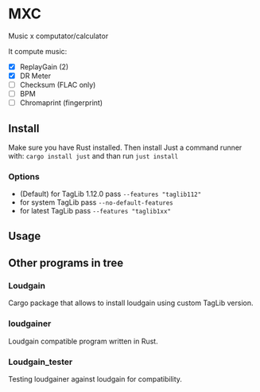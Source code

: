 # MXC

Music x computator/calculator

It compute music:

- [x] ReplayGain (2)
- [x] DR Meter
- [ ] Checksum (FLAC only)
- [ ] BPM
- [ ] Chromaprint (fingerprint)

## Install

Make sure you have Rust installed. Then install Just a command runner with: `cargo install just` and than run `just install`

### Options

- (Default) for TagLib 1.12.0 pass `--features "taglib112"`
- for system TagLib pass `--no-default-features`
- for latest TagLib pass `--features "taglib1xx"`

## Usage

## Other programs in tree

### Loudgain

Cargo package that allows to install loudgain using custom TagLib version.

### loudgainer

Loudgain compatible program written in Rust.

### Loudgain_tester

Testing loudgainer against loudgain for compatibility.
